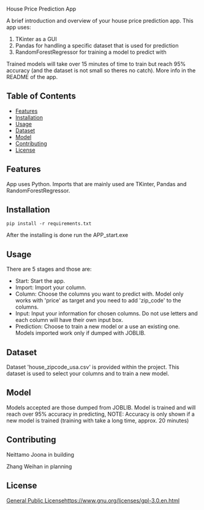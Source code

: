 House Price Prediction App

A brief introduction and overview of your house price prediction app.
This app uses:
1. TKinter as a GUI
2. Pandas for handling a specific dataset that is used for prediction
3. RandomForestRegressor for training a model to predict with

Trained models will take over 15 minutes of time to train but reach 95% accuracy (and the dataset is not small so theres no catch).
More info in the README of the app.


## Table of Contents

- [Features](#features)
- [Installation](#installation)
- [Usage](#usage)
- [Dataset](#dataset)
- [Model](#model)
- [Contributing](#contributing)
- [License](#license)

## Features

App uses Python. Imports that are mainly used are TKinter, Pandas and RandomForestRegressor.

## Installation

```pip install -r requirements.txt ```

After the installing is done run the APP_start.exe

## Usage

There are 5 stages and those are:

- Start: Start the app.
- Import: Import your column.
- Column: Choose the columns you want to predict with. Model only works with 'price' as target and you need to add 'zip_code' to the columns.
- Input: Input your information for chosen columns. Do not use letters and each column will have their own input box.
- Prediction: Choose to train a new model or a use an existing one. Models imported work only if dumped with JOBLIB.

## Dataset

Dataset 'house_zipcode_usa.csv' is provided within the project. This dataset is used to select your columns and to train a new model.

## Model

Models accepted are those dumped from JOBLIB. Model is trained and will reach over 95% accuracy in predicting, NOTE: Accuracy is only shown if a new model is trained (training with take a long time, approx. 20 minutes)

## Contributing

Neittamo Joona in building

Zhang Weihan in planning

## License

[General Public License](https://www.gnu.org/licenses/gpl-3.0.en.html)https://www.gnu.org/licenses/gpl-3.0.en.html
